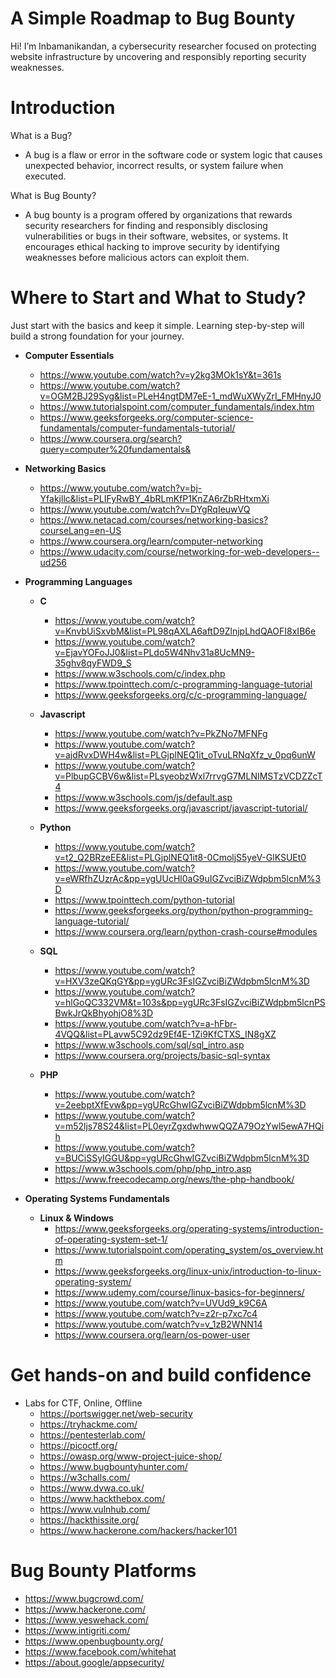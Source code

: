 # A Simple Roadmap to Bug Bounty
Hi! I’m Inbamanikandan, a cybersecurity researcher focused on protecting website infrastructure by uncovering and responsibly reporting security weaknesses.

# Introduction
What is a Bug?
- A bug is a flaw or error in the software code or system logic that causes unexpected behavior, incorrect results, or system failure when executed.

What is Bug Bounty?
- A bug bounty is a program offered by organizations that rewards security researchers for finding and responsibly disclosing vulnerabilities or bugs in their software, websites, or systems. It encourages ethical hacking to improve security by identifying weaknesses before malicious actors can exploit them.

# Where to Start and What to Study?
Just start with the basics and keep it simple. Learning step-by-step will build a strong foundation for your journey.

- **Computer Essentials**
  - https://www.youtube.com/watch?v=y2kg3MOk1sY&t=361s
  - https://www.youtube.com/watch?v=OGM2BJ29Syg&list=PLeH4ngtDM7eE-1_mdWuXWyZrI_FMHnyJ0
  - https://www.tutorialspoint.com/computer_fundamentals/index.htm
  - https://www.geeksforgeeks.org/computer-science-fundamentals/computer-fundamentals-tutorial/
  - https://www.coursera.org/search?query=computer%20fundamentals&

- **Networking Basics**
  - https://www.youtube.com/watch?v=bj-Yfakjllc&list=PLIFyRwBY_4bRLmKfP1KnZA6rZbRHtxmXi
  - https://www.youtube.com/watch?v=DYgRqIeuwVQ
  - https://www.netacad.com/courses/networking-basics?courseLang=en-US
  - https://www.coursera.org/learn/computer-networking
  - https://www.udacity.com/course/networking-for-web-developers--ud256
 
- **Programming Languages**
  - **C**
    - https://www.youtube.com/watch?v=KnvbUiSxvbM&list=PL98qAXLA6aftD9ZlnjpLhdQAOFI8xIB6e
    - https://www.youtube.com/watch?v=EjavYOFoJJ0&list=PLdo5W4Nhv31a8UcMN9-35ghv8qyFWD9_S
    - https://www.w3schools.com/c/index.php
    - https://www.tpointtech.com/c-programming-language-tutorial
    - https://www.geeksforgeeks.org/c/c-programming-language/

  - **Javascript**
    - https://www.youtube.com/watch?v=PkZNo7MFNFg
    - https://www.youtube.com/watch?v=ajdRvxDWH4w&list=PLGjplNEQ1it_oTvuLRNqXfz_v_0pq6unW
    - https://www.youtube.com/watch?v=PlbupGCBV6w&list=PLsyeobzWxl7rrvgG7MLNIMSTzVCDZZcT4
    - https://www.w3schools.com/js/default.asp
    - https://www.geeksforgeeks.org/javascript/javascript-tutorial/
   
  - **Python**
    - https://www.youtube.com/watch?v=t2_Q2BRzeEE&list=PLGjplNEQ1it8-0CmoljS5yeV-GlKSUEt0
    - https://www.youtube.com/watch?v=eWRfhZUzrAc&pp=ygUUcHl0aG9uIGZvciBiZWdpbm5lcnM%3D
    - https://www.tpointtech.com/python-tutorial
    - https://www.geeksforgeeks.org/python/python-programming-language-tutorial/
    - https://www.coursera.org/learn/python-crash-course#modules
   
  - **SQL**
    - https://www.youtube.com/watch?v=HXV3zeQKqGY&pp=ygURc3FsIGZvciBiZWdpbm5lcnM%3D
    - https://www.youtube.com/watch?v=hlGoQC332VM&t=103s&pp=ygURc3FsIGZvciBiZWdpbm5lcnPSBwkJrQkBhyohjO8%3D
    - https://www.youtube.com/watch?v=a-hFbr-4VQQ&list=PLavw5C92dz9Ef4E-1Zi9KfCTXS_IN8gXZ
    - https://www.w3schools.com/sql/sql_intro.asp
    - https://www.coursera.org/projects/basic-sql-syntax
   
  - **PHP**
    - https://www.youtube.com/watch?v=2eebptXfEvw&pp=ygURcGhwIGZvciBiZWdpbm5lcnM%3D
    - https://www.youtube.com/watch?v=m52ljs78S24&list=PL0eyrZgxdwhwwQQZA79OzYwl5ewA7HQih
    - https://www.youtube.com/watch?v=BUCiSSyIGGU&pp=ygURcGhwIGZvciBiZWdpbm5lcnM%3D
    - https://www.w3schools.com/php/php_intro.asp
    - https://www.freecodecamp.org/news/the-php-handbook/


- **Operating Systems Fundamentals**
    - **Linux & Windows**
      - https://www.geeksforgeeks.org/operating-systems/introduction-of-operating-system-set-1/
      - https://www.tutorialspoint.com/operating_system/os_overview.htm
      - https://www.geeksforgeeks.org/linux-unix/introduction-to-linux-operating-system/
      - https://www.udemy.com/course/linux-basics-for-beginners/
      - https://www.youtube.com/watch?v=UVUd9_k9C6A
      - https://www.youtube.com/watch?v=z2r-p7xc7c4
      - https://www.youtube.com/watch?v=v_1zB2WNN14
      - https://www.coursera.org/learn/os-power-user


# Get hands-on and build confidence
  - Labs for CTF, Online, Offline
    - https://portswigger.net/web-security
    - https://tryhackme.com/
    - https://pentesterlab.com/
    - https://picoctf.org/
    - https://owasp.org/www-project-juice-shop/
    - https://www.bugbountyhunter.com/
    - https://w3challs.com/
    - https://www.dvwa.co.uk/
    - https://www.hackthebox.com/
    - https://www.vulnhub.com/
    - https://hackthissite.org/
    - https://www.hackerone.com/hackers/hacker101

# Bug Bounty Platforms
  - https://www.bugcrowd.com/
  - https://www.hackerone.com/
  - https://www.yeswehack.com/
  - https://www.intigriti.com/
  - https://www.openbugbounty.org/
  - https://www.facebook.com/whitehat
  - https://about.google/appsecurity/
